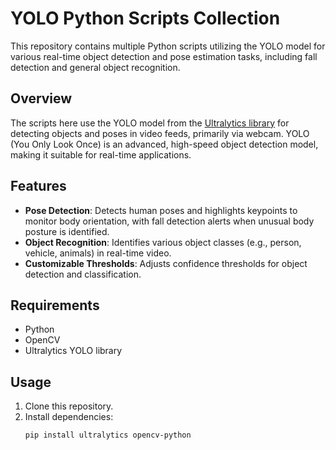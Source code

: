 # YOLO Python Scripts Collection

This repository contains multiple Python scripts utilizing the YOLO model for various real-time object detection and pose estimation tasks, including fall detection and general object recognition.

## Overview
The scripts here use the YOLO model from the [Ultralytics library](https://github.com/ultralytics/ultralytics) for detecting objects and poses in video feeds, primarily via webcam. YOLO (You Only Look Once) is an advanced, high-speed object detection model, making it suitable for real-time applications.

## Features
- **Pose Detection**: Detects human poses and highlights keypoints to monitor body orientation, with fall detection alerts when unusual body posture is identified.
- **Object Recognition**: Identifies various object classes (e.g., person, vehicle, animals) in real-time video.
- **Customizable Thresholds**: Adjusts confidence thresholds for object detection and classification.

## Requirements
- Python
- OpenCV
- Ultralytics YOLO library

## Usage
1. Clone this repository.
2. Install dependencies:
   ```bash
   pip install ultralytics opencv-python
